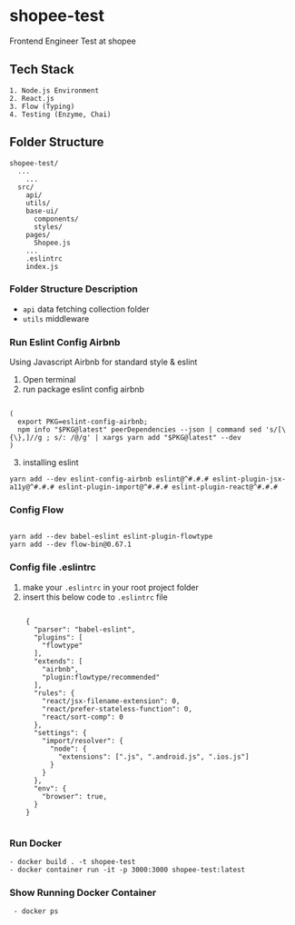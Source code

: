 # shopee-test
Frontend Engineer Test at shopee

## Tech Stack
```
1. Node.js Environment
2. React.js
3. Flow (Typing)
4. Testing (Enzyme, Chai)
```

## Folder Structure

```
shopee-test/
  ...
    ...
  src/
    api/
    utils/
    base-ui/
      components/
      styles/
    pages/
      Shopee.js
    ...
    .eslintrc
    index.js
```

### Folder Structure Description

- `api`  data fetching collection folder
- `utils` middleware

### Run Eslint Config Airbnb

Using Javascript Airbnb for standard style & eslint

1. Open terminal
2. run package eslint config airbnb

```

(
  export PKG=eslint-config-airbnb;
  npm info "$PKG@latest" peerDependencies --json | command sed 's/[\{\},]//g ; s/: /@/g' | xargs yarn add "$PKG@latest" --dev
)

```

3. installing eslint

```
yarn add --dev eslint-config-airbnb eslint@^#.#.# eslint-plugin-jsx-a11y@^#.#.# eslint-plugin-import@^#.#.# eslint-plugin-react@^#.#.#

```

### Config Flow

```

yarn add --dev babel-eslint eslint-plugin-flowtype
yarn add --dev flow-bin@0.67.1

```

### Config file .eslintrc

1. make your `.eslintrc` in your root project folder
2. insert this below code to `.eslintrc` file

```

    {
      "parser": "babel-eslint",
      "plugins": [
        "flowtype"
      ],
      "extends": [
        "airbnb",
        "plugin:flowtype/recommended"
      ],
      "rules": {
        "react/jsx-filename-extension": 0,
        "react/prefer-stateless-function": 0,
        "react/sort-comp": 0
      },
      "settings": {
        "import/resolver": {
          "node": {
            "extensions": [".js", ".android.js", ".ios.js"]
          }
        }
      },
      "env": {
        "browser": true,
      }
    }


```

### Run Docker

```
- docker build . -t shopee-test
- docker container run -it -p 3000:3000 shopee-test:latest
```

### Show Running Docker Container
```
 - docker ps
```
